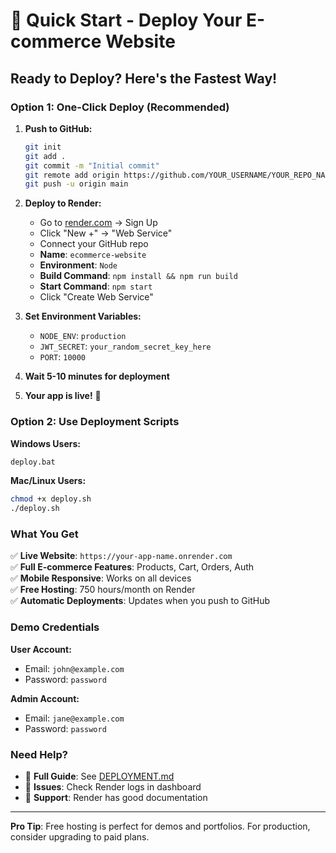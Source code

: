 # 🚀 Quick Start - Deploy Your E-commerce Website

## Ready to Deploy? Here's the Fastest Way!

### Option 1: One-Click Deploy (Recommended)

1. **Push to GitHub:**
   ```bash
   git init
   git add .
   git commit -m "Initial commit"
   git remote add origin https://github.com/YOUR_USERNAME/YOUR_REPO_NAME.git
   git push -u origin main
   ```

2. **Deploy to Render:**
   - Go to [render.com](https://render.com) → Sign Up
   - Click "New +" → "Web Service"
   - Connect your GitHub repo
   - **Name**: `ecommerce-website`
   - **Environment**: `Node`
   - **Build Command**: `npm install && npm run build`
   - **Start Command**: `npm start`
   - Click "Create Web Service"

3. **Set Environment Variables:**
   - `NODE_ENV`: `production`
   - `JWT_SECRET`: `your_random_secret_key_here`
   - `PORT`: `10000`

4. **Wait 5-10 minutes for deployment**

5. **Your app is live!** 🎉

### Option 2: Use Deployment Scripts

**Windows Users:**
```bash
deploy.bat
```

**Mac/Linux Users:**
```bash
chmod +x deploy.sh
./deploy.sh
```

### What You Get

✅ **Live Website**: `https://your-app-name.onrender.com`  
✅ **Full E-commerce Features**: Products, Cart, Orders, Auth  
✅ **Mobile Responsive**: Works on all devices  
✅ **Free Hosting**: 750 hours/month on Render  
✅ **Automatic Deployments**: Updates when you push to GitHub  

### Demo Credentials

**User Account:**
- Email: `john@example.com`
- Password: `password`

**Admin Account:**
- Email: `jane@example.com`
- Password: `password`

### Need Help?

- 📖 **Full Guide**: See [DEPLOYMENT.md](./DEPLOYMENT.md)
- 🐛 **Issues**: Check Render logs in dashboard
- 💬 **Support**: Render has good documentation

---

**Pro Tip**: Free hosting is perfect for demos and portfolios. For production, consider upgrading to paid plans.
